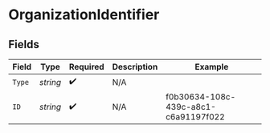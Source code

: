 # OrganizationIdentifier


## Fields

| Field                                | Type                                 | Required                             | Description                          | Example                              |
| ------------------------------------ | ------------------------------------ | ------------------------------------ | ------------------------------------ | ------------------------------------ |
| `Type`                               | *string*                             | :heavy_check_mark:                   | N/A                                  |                                      |
| `ID`                                 | *string*                             | :heavy_check_mark:                   | N/A                                  | f0b30634-108c-439c-a8c1-c6a91197f022 |